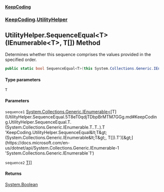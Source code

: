 #### [KeepCoding](index.md 'index')
### [KeepCoding](KeepCoding.md 'KeepCoding').[UtilityHelper](UtilityHelper.md 'KeepCoding.UtilityHelper')
## UtilityHelper.SequenceEqual&lt;T&gt;(IEnumerable&lt;T&gt;, T[]) Method
Determines whether this sequence comprises the values provided in the specified order.
```csharp
public static bool SequenceEqual<T>(this System.Collections.Generic.IEnumerable<T> sequence1, params T[] sequence2);
```
#### Type parameters
<a name='KeepCoding.UtilityHelper.SequenceEqual.T.(System.Collections.Generic.IEnumerable.T..T..).T'></a>
`T`  
  
#### Parameters
<a name='KeepCoding.UtilityHelper.SequenceEqual.T.(System.Collections.Generic.IEnumerable.T..T..).sequence1'></a>
`sequence1` [System.Collections.Generic.IEnumerable&lt;](https://docs.microsoft.com/en-us/dotnet/api/System.Collections.Generic.IEnumerable-1 'System.Collections.Generic.IEnumerable`1')[T](UtilityHelper.SequenceEqual.5T8eT0qdjTDbpBrMTM7GGg.md#KeepCoding.UtilityHelper.SequenceEqual.T.(System.Collections.Generic.IEnumerable.T..T..).T 'KeepCoding.UtilityHelper.SequenceEqual&lt;T&gt;(System.Collections.Generic.IEnumerable&lt;T&gt;, T[]).T')[&gt;](https://docs.microsoft.com/en-us/dotnet/api/System.Collections.Generic.IEnumerable-1 'System.Collections.Generic.IEnumerable`1')  
  
<a name='KeepCoding.UtilityHelper.SequenceEqual.T.(System.Collections.Generic.IEnumerable.T..T..).sequence2'></a>
`sequence2` [T](UtilityHelper.SequenceEqual.5T8eT0qdjTDbpBrMTM7GGg.md#KeepCoding.UtilityHelper.SequenceEqual.T.(System.Collections.Generic.IEnumerable.T..T..).T 'KeepCoding.UtilityHelper.SequenceEqual&lt;T&gt;(System.Collections.Generic.IEnumerable&lt;T&gt;, T[]).T')[[]](https://docs.microsoft.com/en-us/dotnet/api/System.Array 'System.Array')  
  
#### Returns
[System.Boolean](https://docs.microsoft.com/en-us/dotnet/api/System.Boolean 'System.Boolean')  
